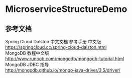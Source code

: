 # MicroserviceStructureDemo
## 参考文档 
Spring Cloud Dalston 中文文档 参考手册 中文版  
https://springcloud.cc/spring-cloud-dalston.html  
MongoDB 教程中文版  
http://www.runoob.com/mongodb/mongodb-tutorial.html  
MongoDB JDBC 指导  
http://mongodb.github.io/mongo-java-driver/3.5/driver/